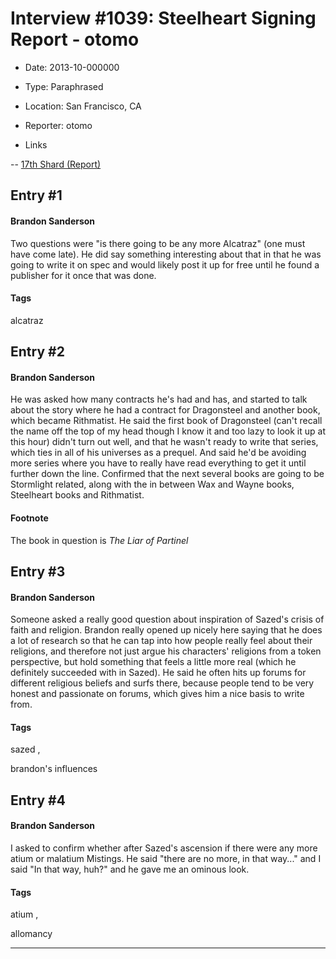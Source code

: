 # Interview #1039: Steelheart Signing Report - otomo

- Date: 2013-10-000000

- Type: Paraphrased

- Location: San Francisco, CA

- Reporter: otomo

- Links

-- [17th Shard (Report)](http://www.17thshard.com/forum/topic/4293-mountainview-signing/)


## Entry #1

#### Brandon Sanderson

Two questions were "is there going to be any more Alcatraz" (one must have come late). He did say something interesting about that in that he was going to write it on spec and would likely post it up for free until he found a publisher for it once that was done.

#### Tags

alcatraz

## Entry #2

#### Brandon Sanderson

He was asked how many contracts he's had and has, and started to talk about the story where he had a contract for Dragonsteel and another book, which became Rithmatist. He said the first book of Dragonsteel (can't recall the name off the top of my head though I know it and too lazy to look it up at this hour) didn't turn out well, and that he wasn't ready to write that series, which ties in all of his universes as a prequel. And said he'd be avoiding more series where you have to really have read everything to get it until further down the line. Confirmed that the next several books are going to be Stormlight related, along with the in between Wax and Wayne books, Steelheart books and Rithmatist.

#### Footnote

The book in question is
*The Liar of Partinel*

## Entry #3

#### Brandon Sanderson

Someone asked a really good question about inspiration of Sazed's crisis of faith and religion. Brandon really opened up nicely here saying that he does a lot of research so that he can tap into how people really feel about their religions, and therefore not just argue his characters' religions from a token perspective, but hold something that feels a little more real (which he definitely succeeded with in Sazed). He said he often hits up forums for different religious beliefs and surfs there, because people tend to be very honest and passionate on forums, which gives him a nice basis to write from.

#### Tags

sazed
,

brandon's influences

## Entry #4

#### Brandon Sanderson

I asked to confirm whether after Sazed's ascension if there were any more atium or malatium Mistings. He said "there are no more, in that way..." and I said "In that way, huh?" and he gave me an ominous look.

#### Tags

atium
,

allomancy


---

